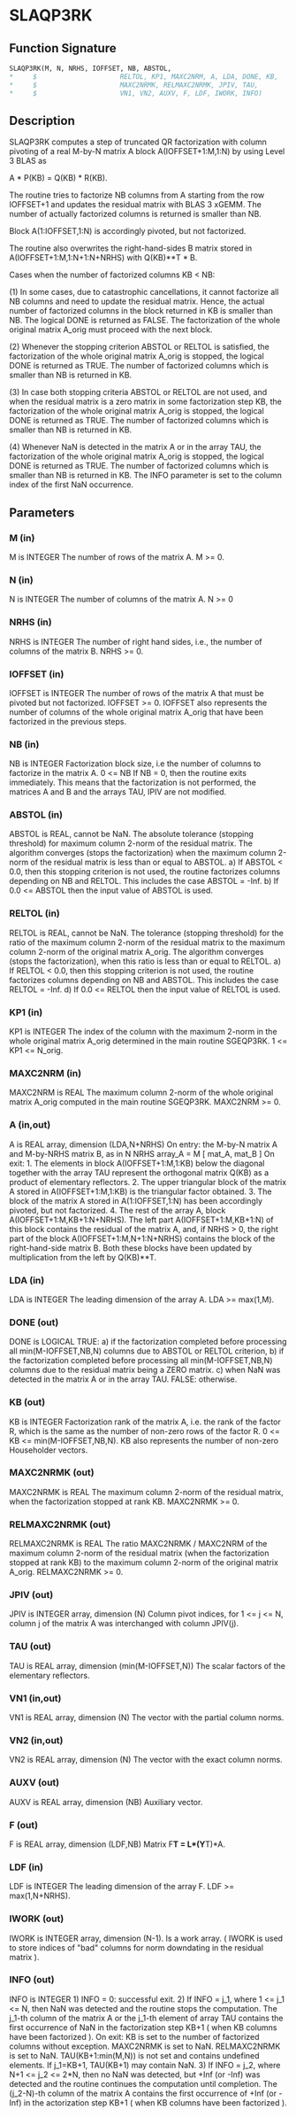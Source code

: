 # SLAQP3RK

## Function Signature

```fortran
SLAQP3RK(M, N, NRHS, IOFFSET, NB, ABSTOL,
*     $                     RELTOL, KP1, MAXC2NRM, A, LDA, DONE, KB,
*     $                     MAXC2NRMK, RELMAXC2NRMK, JPIV, TAU,
*     $                     VN1, VN2, AUXV, F, LDF, IWORK, INFO)
```

## Description


 SLAQP3RK computes a step of truncated QR factorization with column
 pivoting of a real M-by-N matrix A block A(IOFFSET+1:M,1:N)
 by using Level 3 BLAS as

   A * P(KB) = Q(KB) * R(KB).

 The routine tries to factorize NB columns from A starting from
 the row IOFFSET+1 and updates the residual matrix with BLAS 3
 xGEMM. The number of actually factorized columns is returned
 is smaller than NB.

 Block A(1:IOFFSET,1:N) is accordingly pivoted, but not factorized.

 The routine also overwrites the right-hand-sides B matrix stored
 in A(IOFFSET+1:M,1:N+1:N+NRHS) with Q(KB)**T * B.

 Cases when the number of factorized columns KB < NB:

 (1) In some cases, due to catastrophic cancellations, it cannot
 factorize all NB columns and need to update the residual matrix.
 Hence, the actual number of factorized columns in the block returned
 in KB is smaller than NB. The logical DONE is returned as FALSE.
 The factorization of the whole original matrix A_orig must proceed
 with the next block.

 (2) Whenever the stopping criterion ABSTOL or RELTOL is satisfied,
 the factorization of the whole original matrix A_orig is stopped,
 the logical DONE is returned as TRUE. The number of factorized
 columns which is smaller than NB is returned in KB.

 (3) In case both stopping criteria ABSTOL or RELTOL are not used,
 and when the residual matrix is a zero matrix in some factorization
 step KB, the factorization of the whole original matrix A_orig is
 stopped, the logical DONE is returned as TRUE. The number of
 factorized columns which is smaller than NB is returned in KB.

 (4) Whenever NaN is detected in the matrix A or in the array TAU,
 the factorization of the whole original matrix A_orig is stopped,
 the logical DONE is returned as TRUE. The number of factorized
 columns which is smaller than NB is returned in KB. The INFO
 parameter is set to the column index of the first NaN occurrence.


## Parameters

### M (in)

M is INTEGER The number of rows of the matrix A. M >= 0.

### N (in)

N is INTEGER The number of columns of the matrix A. N >= 0

### NRHS (in)

NRHS is INTEGER The number of right hand sides, i.e., the number of columns of the matrix B. NRHS >= 0.

### IOFFSET (in)

IOFFSET is INTEGER The number of rows of the matrix A that must be pivoted but not factorized. IOFFSET >= 0. IOFFSET also represents the number of columns of the whole original matrix A_orig that have been factorized in the previous steps.

### NB (in)

NB is INTEGER Factorization block size, i.e the number of columns to factorize in the matrix A. 0 <= NB If NB = 0, then the routine exits immediately. This means that the factorization is not performed, the matrices A and B and the arrays TAU, IPIV are not modified.

### ABSTOL (in)

ABSTOL is REAL, cannot be NaN. The absolute tolerance (stopping threshold) for maximum column 2-norm of the residual matrix. The algorithm converges (stops the factorization) when the maximum column 2-norm of the residual matrix is less than or equal to ABSTOL. a) If ABSTOL < 0.0, then this stopping criterion is not used, the routine factorizes columns depending on NB and RELTOL. This includes the case ABSTOL = -Inf. b) If 0.0 <= ABSTOL then the input value of ABSTOL is used.

### RELTOL (in)

RELTOL is REAL, cannot be NaN. The tolerance (stopping threshold) for the ratio of the maximum column 2-norm of the residual matrix to the maximum column 2-norm of the original matrix A_orig. The algorithm converges (stops the factorization), when this ratio is less than or equal to RELTOL. a) If RELTOL < 0.0, then this stopping criterion is not used, the routine factorizes columns depending on NB and ABSTOL. This includes the case RELTOL = -Inf. d) If 0.0 <= RELTOL then the input value of RELTOL is used.

### KP1 (in)

KP1 is INTEGER The index of the column with the maximum 2-norm in the whole original matrix A_orig determined in the main routine SGEQP3RK. 1 <= KP1 <= N_orig.

### MAXC2NRM (in)

MAXC2NRM is REAL The maximum column 2-norm of the whole original matrix A_orig computed in the main routine SGEQP3RK. MAXC2NRM >= 0.

### A (in,out)

A is REAL array, dimension (LDA,N+NRHS) On entry: the M-by-N matrix A and M-by-NRHS matrix B, as in N NRHS array_A = M [ mat_A, mat_B ] On exit: 1. The elements in block A(IOFFSET+1:M,1:KB) below the diagonal together with the array TAU represent the orthogonal matrix Q(KB) as a product of elementary reflectors. 2. The upper triangular block of the matrix A stored in A(IOFFSET+1:M,1:KB) is the triangular factor obtained. 3. The block of the matrix A stored in A(1:IOFFSET,1:N) has been accordingly pivoted, but not factorized. 4. The rest of the array A, block A(IOFFSET+1:M,KB+1:N+NRHS). The left part A(IOFFSET+1:M,KB+1:N) of this block contains the residual of the matrix A, and, if NRHS > 0, the right part of the block A(IOFFSET+1:M,N+1:N+NRHS) contains the block of the right-hand-side matrix B. Both these blocks have been updated by multiplication from the left by Q(KB)**T.

### LDA (in)

LDA is INTEGER The leading dimension of the array A. LDA >= max(1,M).

### DONE (out)

DONE is LOGICAL TRUE: a) if the factorization completed before processing all min(M-IOFFSET,NB,N) columns due to ABSTOL or RELTOL criterion, b) if the factorization completed before processing all min(M-IOFFSET,NB,N) columns due to the residual matrix being a ZERO matrix. c) when NaN was detected in the matrix A or in the array TAU. FALSE: otherwise.

### KB (out)

KB is INTEGER Factorization rank of the matrix A, i.e. the rank of the factor R, which is the same as the number of non-zero rows of the factor R. 0 <= KB <= min(M-IOFFSET,NB,N). KB also represents the number of non-zero Householder vectors.

### MAXC2NRMK (out)

MAXC2NRMK is REAL The maximum column 2-norm of the residual matrix, when the factorization stopped at rank KB. MAXC2NRMK >= 0.

### RELMAXC2NRMK (out)

RELMAXC2NRMK is REAL The ratio MAXC2NRMK / MAXC2NRM of the maximum column 2-norm of the residual matrix (when the factorization stopped at rank KB) to the maximum column 2-norm of the original matrix A_orig. RELMAXC2NRMK >= 0.

### JPIV (out)

JPIV is INTEGER array, dimension (N) Column pivot indices, for 1 <= j <= N, column j of the matrix A was interchanged with column JPIV(j).

### TAU (out)

TAU is REAL array, dimension (min(M-IOFFSET,N)) The scalar factors of the elementary reflectors.

### VN1 (in,out)

VN1 is REAL array, dimension (N) The vector with the partial column norms.

### VN2 (in,out)

VN2 is REAL array, dimension (N) The vector with the exact column norms.

### AUXV (out)

AUXV is REAL array, dimension (NB) Auxiliary vector.

### F (out)

F is REAL array, dimension (LDF,NB) Matrix F**T = L*(Y**T)*A.

### LDF (in)

LDF is INTEGER The leading dimension of the array F. LDF >= max(1,N+NRHS).

### IWORK (out)

IWORK is INTEGER array, dimension (N-1). Is a work array. ( IWORK is used to store indices of "bad" columns for norm downdating in the residual matrix ).

### INFO (out)

INFO is INTEGER 1) INFO = 0: successful exit. 2) If INFO = j_1, where 1 <= j_1 <= N, then NaN was detected and the routine stops the computation. The j_1-th column of the matrix A or the j_1-th element of array TAU contains the first occurrence of NaN in the factorization step KB+1 ( when KB columns have been factorized ). On exit: KB is set to the number of factorized columns without exception. MAXC2NRMK is set to NaN. RELMAXC2NRMK is set to NaN. TAU(KB+1:min(M,N)) is not set and contains undefined elements. If j_1=KB+1, TAU(KB+1) may contain NaN. 3) If INFO = j_2, where N+1 <= j_2 <= 2*N, then no NaN was detected, but +Inf (or -Inf) was detected and the routine continues the computation until completion. The (j_2-N)-th column of the matrix A contains the first occurrence of +Inf (or -Inf) in the actorization step KB+1 ( when KB columns have been factorized ).

